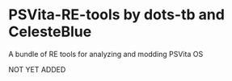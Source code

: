 # PSVita-RE-tools by dots-tb and CelesteBlue
A bundle of RE tools for analyzing and modding PSVita OS

NOT YET ADDED
